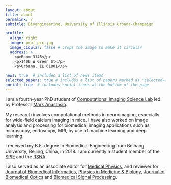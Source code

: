 ```yaml
---
layout: about
title: about
permalink: /
subtitle: Bioengineering, University of Illinois Urbana-Champaign

profile:
  align: right
  image: prof_pic.jpg
  image_cicular: false # crops the image to make it circular
  address: >
    <p>Room 3146</p>
    <p>1406 W Green St</p>
    <p>Urbana, IL 61801</p>

news: true  # includes a list of news items
selected_papers: true # includes a list of papers marked as "selected={true}"
social: true  # includes social icons at the bottom of the page
---
```


I am a fourth-year PhD student of [Computational Imaging Science Lab](https://anastasio.bioengineering.illinois.edu/) led by Professor [Mark Anastasio](https://bioengineering.illinois.edu/people/maa). 

My research involves computational methods in neuroimaging, especially for wide-field calcium imaging in mice. I have also worked on image analysis and processing for biomedical imaging applications such as microscopy, endoscopy, MRI, by use of machine learning and deep learning.

I received my B.E. degree in Biomedical Engineering from Beihang University, Beijing, China, in 2018. I am currently a student member of the [SPIE](https://spie.org/?SSO=1) and the [RSNA](https://www.rsna.org/).

I also served as an associate editor for [Medical Physics](https://aapm.onlinelibrary.wiley.com/journal/24734209), and reviewer for [Journal of Biomedical Informatics](https://www.sciencedirect.com/journal/journal-of-biomedical-informatics), [Physics in Medicine & Biology](https://iopscience.iop.org/journal/0031-9155), [Journal of Biomedical Optics](https://www.spiedigitallibrary.org/journals/journal-of-biomedical-optics?SSO=1) and [Biomedical Signal Processing](https://www.journals.elsevier.com/biomedical-signal-processing-and-control). 


